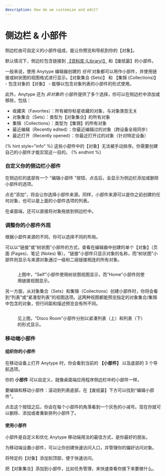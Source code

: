 ```yaml
---
description: How do we customize and edit?
---
```


# 侧边栏 & 小部件

侧边栏由可自定义的小部件组成，能让你预览和导航到你的【对象】。

默认情况下，侧边栏包含链接到 [【资料库 (Library)】](../../../basics/anytype-library/) 和【废纸篓】的小部件。

一般来说，使用 Anytype 编辑器创建的 _任何_ 对象都可以用作小部件，并使用链接或树状图的视图格式进行显示。【对象集合 (Sets)】 和 【集锦 (Collections)】 - 包含对象的【对象】 - 能够以包含对象列表的小部件的形式使用。

此外，Anytype 还为 _非对象的_ 小部件提供了多个选择，你可以在侧边栏中添加或移除，包括：

* 收藏夹（Favorites）：所有被你标星收藏的对象，与对象类型无关
* 对象集合（Sets）：类型为【对象集合】的所有对象
* 集锦（Collections）：类型为【集锦】的所有对象
* 最近编辑（Recently edited）：你最近编辑过的对象（跨设备全局同步）
* 最近打开（Recently opened）：你最近打开过的对象（针对特定设备）

{% hint style="info" %}
这些小部件中的【对象】无法被手动排序。你需要创建自己的小部件才能实现这一目的。
{% endhint %}

### 自定义你的侧边栏小部件

在侧边栏的底部有一个 "编辑小部件 "按钮，点击后，会显示为侧边栏添加或删除小部件的选项。

点击“添加”，将会让你选择小部件来源。同样，小部件来源可以是你之前创建的任何对象，也可以是上面的小部件选项的列表。

在桌面端，还可以直接将对象拖放到侧边栏中。

### 调整你的小部件外观

根据小部件来源的不同，你可以选择不同的布局。

可以以“链接”或“树状图”小部件的方式，查看在编辑器中创建的单个【对象】（页面 (Pages)、笔记 (Notes) 等）。“链接”小部件只显示对象的名称，而“树状图”小部件则显示与来源对象通过一级和二级链接相连的所有对象。

<figure><img src="../../../../.gitbook/assets/Screenshot 2023-08-18 at 09.01.31.png" alt=""><figcaption><p>上图中，“Self”小部件使用树状图视图显示，而“Home”小部件则使用链接视图显示。</p></figcaption></figure>

另一方面，从对象集合（Sets）和集锦（Collections）创建小部件时，你将会看到“列表”或“紧凑型列表”的视图选项。这两种视图都能预览指定的对象集合/集锦中包含的对象，但行间距和描述预览会有所不同。

<figure><img src="../../../../.gitbook/assets/Screenshot 2023-08-18 at 09.08.53 (1).png" alt=""><figcaption><p>见上图，“Disco Room”小部件分别以紧凑列表（上）和列表（下）的形式显示。</p></figcaption></figure>

### 移动端小部件

#### 组织你的小部件

在移动设备上打开 Anytype 时，你会看到当前的 **【小部件】** 以及底部的 3 个导航选项。

你的 **小部件** 可以自定义，就像桌面端应用程序侧边栏中的小部件一样。

要编辑和移动小部件：滚动到列表底部，在【废纸篓】下方可以找到“编辑小部件”。

点击这个按钮之后，你会在每个小部件的角落看到一个灰色的小减号。现在你就可以删除、添加或者重新排列小部件了。

#### 使用小部件

小部件是自定义和优化 Anytype 移动端用法的最佳方式，是你最好的朋友。

为移动端设置小部件，可以让你创建快速访问入口，并管理你的偏好访问对象。

将特定的【对象】添加到顶部，便于快速访问。

把【对象集合】添加到小部件，比如任务管理，来快速查看你接下来要做什么。
